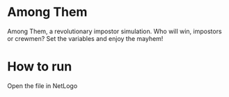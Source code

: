 # Among Them
Among Them, a revolutionary impostor simulation. Who will win, impostors or crewmen? Set the variables and enjoy the mayhem!

# How to run
Open the file in NetLogo
